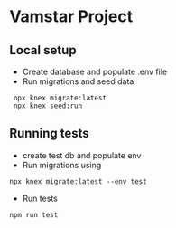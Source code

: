 # Vamstar Project

## Local setup
* Create database and populate .env file
* Run migrations and seed data
```
 npx knex migrate:latest
 npx knex seed:run
```

## Running tests
* create test db and populate env
* Run migrations using 
```
npx knex migrate:latest --env test
```
* Run tests
```
npm run test
```